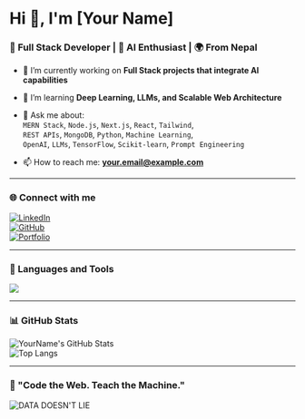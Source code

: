 # Hi 👋, I'm [Your Name]

### 🚀 Full Stack Developer | 🤖 AI Enthusiast | 🌍 From Nepal

- 🔭 I’m currently working on **Full Stack projects that integrate AI capabilities**
- 🌱 I’m learning **Deep Learning, LLMs, and Scalable Web Architecture**
- 💬 Ask me about:  
  `MERN Stack`, `Node.js`, `Next.js`, `React`, `Tailwind`,  
  `REST APIs`, `MongoDB`, `Python`, `Machine Learning`,  
  `OpenAI`, `LLMs`, `TensorFlow`, `Scikit-learn`, `Prompt Engineering`

- 📫 How to reach me: **[your.email@example.com](mailto:your.email@example.com)**

---

### 🌐 Connect with me

[![LinkedIn](https://img.shields.io/badge/-LinkedIn-0A66C2?logo=linkedin&logoColor=white)](https://www.linkedin.com/in/yourprofile)  
[![GitHub](https://img.shields.io/badge/-GitHub-181717?logo=github&logoColor=white)](https://github.com/yourusername)  
[![Portfolio](https://img.shields.io/badge/-Portfolio-000000?logo=vercel&logoColor=white)](https://yourportfolio.com)

---

### 🧰 Languages and Tools

<p align="left">
  <img src="https://skillicons.dev/icons?i=js,ts,html,css,react,nextjs,nodejs,express,mongodb,python,java,git,github,tailwind,vercel,vscode,figma,postman,tensorflow,sklearn" />
</p>

---

### 📊 GitHub Stats

![YourName's GitHub Stats](https://github-readme-stats.vercel.app/api?username=yourusername&show_icons=true&theme=react&hide=prs)  
![Top Langs](https://github-readme-stats.vercel.app/api/top-langs/?username=yourusername&layout=compact&theme=react)

---

### 🧠 "Code the Web. Teach the Machine."

![DATA DOESN'T LIE](https://media.giphy.com/media/qgQUggAC3Pfv687qPC/giphy.gif)

